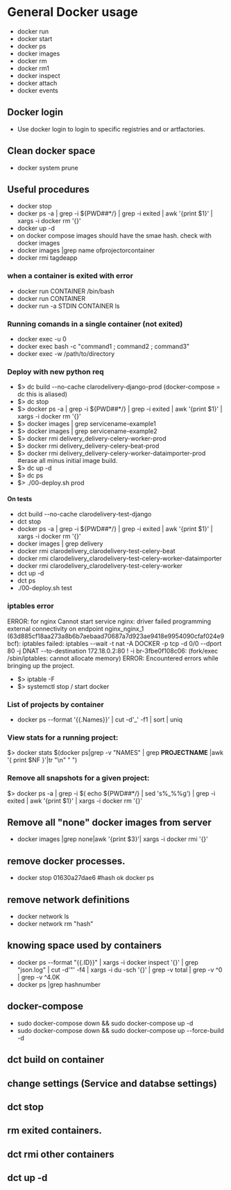 
# General Docker usage

* docker run
* docker start
* docker ps
* docker images
* docker rm
* docker rm1
* docker inspect
* docker attach
* docker events

## Docker login
* Use docker login to login to specific registries and or artfactories.

## Clean docker space
* docker system prune 

## Useful procedures
* docker stop
* docker ps -a | grep -i ${PWD##*/} | grep -i exited | awk '{print $1}' | xargs -i docker rm '{}'
* docker up -d
* on docker compose images should have the smae hash. check with docker images
* docker images |grep name ofprojectorcontainer
* docker rmi tagdeapp
### when a container is exited with error
* docker run CONTAINER /bin/bash
* docker run CONTAINER 
* docker run -a STDIN  CONTAINER ls

### Running comands in a single container (not exited)

* docker exec -u 0 <container> <command>
* docker exec <container> bash -c "command1 ; command2 ; command3"
* docker exec -w /path/to/directory <container> <command>


### Deploy with new python req
* $> dc build --no-cache clarodelivery-django-prod   (docker-compose = dc this is aliased) 
* $> dc stop
* $> docker ps -a | grep -i ${PWD##*/} | grep -i exited | awk '{print $1}' | xargs -i docker rm '{}'
* $> docker images | grep servicename-example1
* $> docker images | grep servicename-example2
* $> docker rmi delivery_delivery-celery-worker-prod
* $> docker rmi delivery_delivery-celery-beat-prod
* $> docker rmi delivery_delivery-celery-worker-dataimporter-prod #erase all minus initial image build. 
* $> dc up -d
* $> dc ps
* $> ./00-deploy.sh prod
#### On tests
* dct build --no-cache clarodelivery-test-django
* dct stop
* docker ps -a | grep -i ${PWD##*/} | grep -i exited | awk '{print $1}' | xargs -i docker rm '{}'
* docker images | grep delivery
* docker rmi clarodelivery_clarodelivery-test-celery-beat
* docker rmi clarodelivery_clarodelivery-test-celery-worker-dataimporter
* docker rmi clarodelivery_clarodelivery-test-celery-worker
* dct up -d
* dct ps 
* ./00-deploy.sh test

### iptables error

ERROR: for nginx  Cannot start service nginx: driver failed programming external connectivity on endpoint nginx_nginx_1 (63d885cf18aa273a8b6b7aebaad70687a7d923ae9418e9954090cfaf024e9bcf): iptables failed: iptables --wait -t nat -A DOCKER -p tcp -d 0/0 --dport 80 -j DNAT --to-destination 172.18.0.2:80 ! -i br-3fbe0f108c06:  (fork/exec /sbin/iptables: cannot allocate memory)
ERROR: Encountered errors while bringing up the project.
* $> iptable -F
* $> systemctl stop / start docker

### List of projects by container 

* docker ps --format '{{.Names}}' | cut -d'_' -f1 | sort | uniq

### View stats for a running project:
 $> docker stats $(docker ps|grep -v "NAMES" | grep __PROJECTNAME__ |awk '{ print $NF }'|tr "\n" " ")

### Remove all snapshots for a given project:
 $> docker ps -a |  grep -i $( echo ${PWD##*/} | sed 's%_%%g') | grep -i exited | awk '{print $1}' | xargs -i docker rm '{}'

## Remove all "none" docker images from server
* docker images |grep none|awk '{print $3}'| xargs -i docker rmi '{}'

## remove docker processes.
* docker stop  01630a27dae6  #hash ok docker ps  

## remove network definitions
* docker network ls 
* docker network rm "hash"

## knowing space used by containers 

* docker ps --format "{{.ID}}" | xargs -i docker inspect '{}' | grep "json.log" | cut -d'"' -f4 | xargs -i du -sch '{}' | grep -v total | grep -v ^0 | grep -v ^4.0K
* docker ps |grep hashnumber

## docker-compose 
* sudo docker-compose down && sudo docker-compose up -d
* sudo docker-compose down && sudo docker-compose up --force-build -d

## dct build on container 
## change settings (Service and databse settings)
## dct stop 
## rm exited containers.
## dct rmi other containers
## dct up -d


